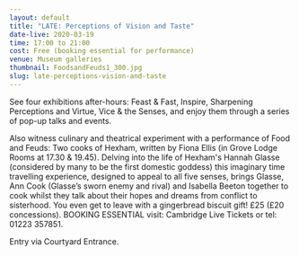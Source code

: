 ```yaml
---
layout: default
title: "LATE: Perceptions of Vision and Taste"
date-live: 2020-03-19
time: 17:00 to 21:00
cost: Free (booking essential for performance)
venue: Museum galleries
thumbnail: FoodsandFeuds1_300.jpg
slug: late-perceptions-vision-and-taste
---
```

See four exhibitions after-hours: Feast & Fast, Inspire, Sharpening Perceptions and Virtue, Vice & the Senses, and enjoy them through a series of pop-up talks and events.

Also witness culinary and theatrical experiment with a performance of Food and Feuds: Two cooks of Hexham, written by Fiona Ellis (in Grove Lodge Rooms at 17.30 & 19.45). Delving into the life of Hexham's Hannah Glasse (considered by many to be the first domestic goddess) this imaginary time travelling experience, designed to appeal to all five senses, brings Glasse, Ann Cook (Glasse’s sworn enemy and rival) and Isabella Beeton together to cook whilst they talk about their hopes and dreams from conflict to sisterhood. You even get to leave with a gingerbread biscuit gift!
£25 (£20 concessions). BOOKING ESSENTIAL visit: Cambridge Live Tickets or tel: 01223 357851.

Entry via Courtyard Entrance.
